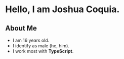 # Hello, I am Joshua Coquia.
## About Me
- I am 16 years old.
- I identify as male (he, him).
- I work most with **TypeScript**.

<!-- Template text below: -->
<!--
**JoshuaCoquia/JoshuaCoquia** is a ✨ _special_ ✨ repository because its `README.md` (this file) appears on your GitHub profile.

Here are some ideas to get you started:

- 🔭 I’m currently working on ...
- 🌱 I’m currently learning ...
- 👯 I’m looking to collaborate on ...
- 🤔 I’m looking for help with ...
- 💬 Ask me about ...
- 📫 How to reach me: ...
- 😄 Pronouns: ...
- ⚡ Fun fact: ...
-->
